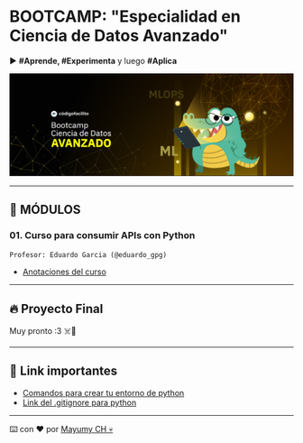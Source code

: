 # BOOTCAMP: "Especialidad en Ciencia de Datos Avanzado"

▶️ **#Aprende, #Experimenta** y luego **#Aplica**

![Banner bootcamp](https://raw.githubusercontent.com/MayumyCH/bootcamp_ciencia_de_datos_avanzado/main/resources/Banner_curso.png)

---
## 📌 MÓDULOS

### 01. Curso para consumir APIs con Python
    Profesor: Eduardo Garcia (@eduardo_gpg)
 - [Anotaciones del curso]()



---
## 🔥 Proyecto Final
Muy pronto :3 ☠️🤖

---
## 🔗 Link importantes
- [Comandos para crear tu entorno de python](https://gist.github.com/MayumyCH/8641ce303572488239692db3a07f2334)
- [Link del .gitignore para python](https://github.com/github/gitignore/blob/master/Python.gitignore)

---
⌨️ con ❤️ por [Mayumy CH 💀](https://github.com/MayumyCH)